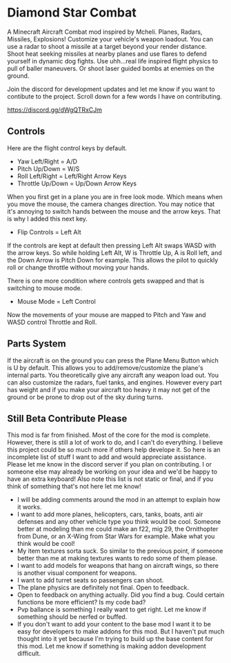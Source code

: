 # Diamond Star Combat
 
A Minecraft Aircraft Combat mod inspired by Mcheli. Planes, Radars, Missiles, Explosions! Customize your vehicle's weapon loadout. You can use a radar to shoot a missile at a target beyond your render distance. Shoot heat seeking missiles at nearby planes and use flares to defend yourself in dynamic dog fights. Use uhh...real life inspired flight physics to pull of baller maneuvers. Or shoot laser guided bombs at enemies on the ground. 

Join the discord for development updates and let me know if you want to contibute to the project. Scroll down for a few words I have on contributing.

https://discord.gg/dWgQTRxCJm

## Controls

Here are the flight control keys by default.

- Yaw Left/Right = A/D
- Pitch Up/Down = W/S
- Roll Left/Right = Left/Right Arrow Keys
- Throttle Up/Down = Up/Down Arrow Keys

When you first get in a plane you are in free look mode. Which means when you move the mouse, the camera changes direction. You may notice that it's annoying to switch hands between the mouse and the arrow keys. That is why I added this next key. 

- Flip Controls = Left Alt

If the controls are kept at default then pressing Left Alt swaps WASD with the arrow keys. So while holding Left Alt, W is Throttle Up, A is Roll left, and the Down Arrow is Pitch Down for example. This allows the pilot to quickly roll or change throttle without moving your hands. 

There is one more condition where controls gets swapped and that is switching to mouse mode.

- Mouse Mode = Left Control

Now the movements of your mouse are mapped to Pitch and Yaw and WASD control Throttle and Roll. 

## Parts System

If the aircraft is on the ground you can press the Plane Menu Button which is U by default. This allows you to add/remove/customize the plane's internal parts. You theoretically give any aircraft any weapon load out. You can also customize the radars, fuel tanks, and engines. However every part has weight and if you make your aircraft too heavy it may not get of the ground or be prone to drop out of the sky during turns. 

## Still Beta Contribute Please

This mod is far from finished. Most of the core for the mod is complete. However, there is still a lot of work to do, and I can't do everything. I believe this project could be so much more if others help develope it. So here is an incomplete list of stuff I want to add and would appreciate assistance. Please let me know in the discord server if you plan on contributing. I or someone else may already be working on your idea and we'd be happy to have an extra keyboard! Also note this list is not static or final, and if you think of something that's not here let me know!

- I will be adding comments around the mod in an attempt to explain how it works. 
- I want to add more planes, helicopters, cars, tanks, boats, anti air defenses and any other vehicle type you think would be cool. Someone better at modeling than me could make an f22, mig 29, the Ornithopter from Dune, or an X-Wing from Star Wars for example. Make what you think would be cool!
- My item textures sorta suck. So similar to the previous point, if someone better than me at making textures wants to redo some of them please.
- I want to add models for weapons that hang on aircraft wings, so there is another visual component for weapons. 
- I want to add turret seats so passengers can shoot. 
- The plane physics are definitely not final. Open to feedback.
- Open to feedback on anything actually. Did you find a bug. Could certain functions be more efficient? Is my code bad?
- Pvp ballance is something I really want to get right. Let me know if something should be nerfed or buffed. 
- If you don't want to add your content to the base mod I want it to be easy for developers to make addons for this mod. But I haven't put much thought into it yet because I'm trying to build up the base content for this mod. Let me know if something is making addon development difficult. 
